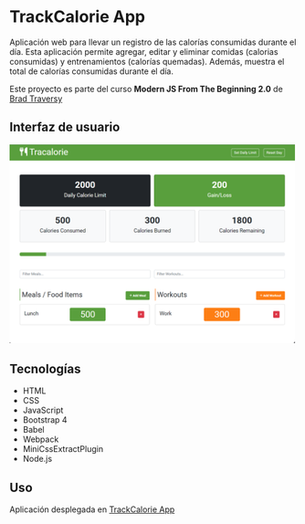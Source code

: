 # TrackCalorie App

Aplicación web para llevar un registro de las calorías consumidas durante el día. Esta aplicación permite agregar, editar y eliminar comidas (calorias consumidas) y entrenamientos (calorías quemadas). Además, muestra el total de calorías consumidas durante el día.

Este proyecto es parte del curso **Modern JS From The Beginning 2.0** de [Brad Traversy](https://www.traversymedia.com/)

## Interfaz de usuario

<img src="image-app.png" width="500">

## Tecnologías

- HTML
- CSS
- JavaScript
- Bootstrap 4
- Babel
- Webpack
- MiniCssExtractPlugin
- Node.js

## Uso

Aplicación desplegada en [TrackCalorie App]()
